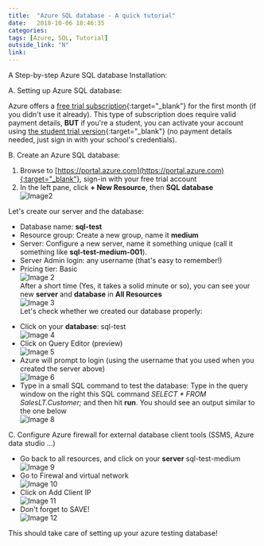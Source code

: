 ```yaml
---
title:  "Azure SQL database - A quick tutorial"
date:   2018-10-06 18:46:35
categories:  
tags: [Azure, SQL, Tutorial]
outside_link: "N"
link:
---
```

A Step-by-step Azure SQL database Installation: 

A. Setting up Azure SQL database: 

Azure offers a [free trial subscription](https://azure.microsoft.com/en-us/free/){:target="_blank"} for the first month (if you didn't 
use it already). This type of subscription does require valid payment details, __BUT__ if you're a student, you can 
activate your account using [the student trial version](https://azure.microsoft.com/en-us/free/students/){:target="_blank"}
 (no payment details needed, just sign in with your school's credentials).  

B. Create an Azure SQL database: 
1. Browse to [https://portal.azure.com](https://portal.azure.com){:target="_blank"}, sign-in with your free trial account
2. In the left pane, click **+ New Resource**, then **SQL database**  
![Image2](../../images/posts/1/db1.png)  

Let's create our server and the database:    
- Database name: **sql-test**
- Resource group: Create a new group, name it **medium**
- Server: Configure a new server, name it something unique (call it something like **sql-test-medium-001**). 
- Server Admin login: any username (that's easy to remember!) 
- Pricing tier: Basic  
![Image 2](../../images/posts/1/db2.png)  
After a short time (Yes, it takes a solid minute or so), you can see your new **server** and **database** in 
**All Resources**  
![Image 3](../../images/posts/1/db3.png)  
Let's check whether we created our database properly:  
* Click on your **database**: sql-test  
![Image 4](../../images/posts/1/db4.png)  
* Click on Query Editor (preview)  
![Image 5](../../images/posts/1/db5.png)  
* Azure will prompt to login (using the username that you used when you created the server above)  
![Image 6](../../images/posts/1/db6.png)   
* Type in a small SQL command to test the database: Type in the query window on the right this SQL command
 _SELECT * FROM SalesLT.Customer;_ and then hit **run**. You should see an output similar to the one below  
![Image 8](../../images/posts/1/db8.png)  


C. Configure Azure firewall for external database client tools (SSMS, Azure data studio ...)  
* Go back to all resources, and click on your **server** sql-test-medium  
![Image 9](../../images/posts/1/db9.png)  
* Go to Firewal and virtual network  
![Image 10](../../images/posts/1/db10.png)  
* Click on Add Client IP  
![Image 11](../../images/posts/1/db11.png)  
* Don't forget to SAVE!  
![Image 12](../../images/posts/1/db12.png)   

This should take care of setting up your azure testing database!  

